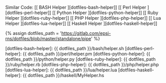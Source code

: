 <div class="card bg-light text-dark">
  <div class="card-body" markdown="1">

Similar Code: 
[[ BASH Helper ][dotfiles-bash-helper]]
[[ Perl Helper ][dotfiles-perl-helper]]
[[ Python Helper ][dotfiles-python-helper]]
[[ Ruby Helper ][dotfiles-ruby-helper]]
[[ PHP Helper ][dotfiles-php-helper]]
[[ Lua Helper ][dotfiles-lua-helper]]
[[ Haskell Helper ][dotfiles-haskell-helper]]

[//]: <> ( -- -- -- links below -- -- -- )

{% assign dotfiles_path = 'https://gitlab.com/epsi-rns/dotfiles/blob/master/standalone/pipe' %}

[dotfiles-bash-helper]:    {{ dotfiles_path }}/bash/helper.sh
[dotfiles-perl-helper]:    {{ dotfiles_path }}/perl/helper.pm
[dotfiles-python-helper]:    {{ dotfiles_path }}/python/helper.py
[dotfiles-ruby-helper]:    {{ dotfiles_path }}/ruby/helper.rb
[dotfiles-php-helper]:    {{ dotfiles_path }}/php/helper.php
[dotfiles-lua-helper]:    {{ dotfiles_path }}/lua/helper.lua
[dotfiles-haskell-helper]:    {{ dotfiles_path }}/haskell/MyHelper.hs

  </div>
</div>

